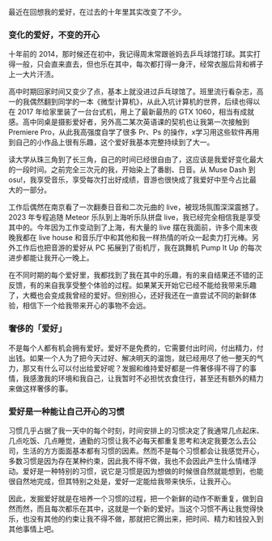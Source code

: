 最近在回想我的爱好，在过去的十年里其实改变了不少。

### 变化的爱好，不变的开心

十年前的 2014，那时候还在初中，我记得周末常跟爸妈去乒乓球馆打球。其实打得一般，只会直来直去，但也乐在其中，每次都打得一身汗，经常衣服后背和裤子上一大片汗渍。

高中时期回家时间又变少了点，基本上就没进过乒乓球馆了。班里流行看杂志，高一的我偶然翻到同学的一本《微型计算机》，从此入坑计算机的世界，后续也得以在 2017 年给家里装了一台台式机，用上了最新最热的 GTX 1060，相当有成就感。高中同桌是摄影爱好者，另外高二某次英语课的契机也让我第一次接触到 Premiere Pro，从此我高强度自学了很多 Pr、Ps 的操作，x学习用这些软件再用到自己的小作品上很有乐趣，这个爱好我基本完整持续到了大一。

读大学从珠三角到了长三角，自己的时间已经很自由了，这应该是我爱好变化最大的一段时间。之前完全三次元的我，开始染上了番剧、日音。从 Muse Dash 到 osu!，我享受音乐，享受每次打出好成绩，音游也很快成了我爱好中至今占比最大的一部分。

工作后偶然在南京看了一次翻奏日音和二次元曲的 live，被现场氛围深深震撼了。2023 年专程追随 Meteor 乐队到上海听乐队拼盘 live，我已经完全相信我是享受其中的。今年因为工作变动到了上海，有大量的 live 摆在我面前，许多个周末夜晚我都在 live house 和音乐厅中和其他和我一样热情的听众一起卖力打光棒。另外工作后也把音游的爱好从 PC 拓展到了街机厅，我在跳舞机 Pump It Up 的每次进步都能让我开心一晚上。

在不同时期的每个爱好里，我都找到了我在其中的乐趣，有的来自结果还不错的正反馈，有的来自我享受整个体验的过程。如果某天开始它已经不能给我带来乐趣了，大概也会变成我曾经的爱好。但别担心，还好我还在一直尝试不同的新鲜体验，相信下一个给我带来开心的事物不会远。

### 奢侈的「爱好」

不是每个人都有机会拥有爱好。爱好不是免费的，它需要付出时间，付出精力，付出钱。如果一个人为了把今天过好、解决明天的温饱，就已经用尽了他一整天的气力，那又有什么可以付出给爱好呢？发掘和维持爱好都是一件奢侈得不得了的事情，我感激我的环境和我自己，让我暂时不必担忧衣食住行，甚至还有额外的精力来做这样奢侈的事。

### 爱好是一种能让自己开心的习惯

习惯几乎占据了我一天中的每个时刻，时间安排上的习惯决定了我通常几点起床、几点吃饭、几点睡觉，通勤的习惯让我不必每天都重复思考和决定我要怎么去公司，生活的方方面面基本都有习惯的因素。然而不是每个习惯都会让我感觉开心，多数习惯是因为存在某种约束，因此我不得不做，我也不会因此产生什么情绪浮动。爱好是一种特别的习惯，说它是习惯是因为想做的时候很自然就能想到，也能很自然地完成，但其特别之处是，爱好一定能给我带来快乐，让我开心。

因此，发掘爱好就是在培养一个习惯的过程，把一个新鲜的动作不断重复，做到自然而然，而且每次都乐在其中，这就是一个新的爱好。当这个习惯不再让我觉得快乐，也没有其他的约束让我不得不做，那就把它腾出来，把时间、精力和钱投入到其他事情上吧。